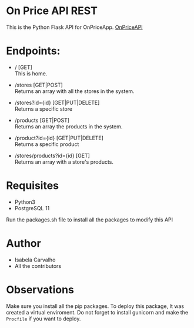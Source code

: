 # On Price API REST

This is the Python Flask API for OnPriceApp.
[OnPriceAPI](https://onpriceapi.herokuapp.com)

# Endpoints:

* / [GET] <br/>
This is home.

* /stores [GET|POST] <br/>
Returns an array with all the stores in the system.

* /stores?id={id} [GET|PUT|DELETE] <br/>
Returns a specific store

* /products [GET|POST] <br/>
Returns an array the products in the system.

* /product?id={id} [GET|PUT|DELETE] <br/>
Returns a specific product

* /stores/products?id={id} [GET] <br/>
Returns an array with a store's products.

# Requisites

- Python3
- PostgreSQL 11

Run the packages.sh file to install all the packages to modify this API

# Author

* Isabela Carvalho
* All the contributors

# Observations

Make sure you install all the pip packages. To deploy this package, It was created
a virtual enviroment. Do not forget to install gunicorn and make the `Procfile`
if you want to deploy.
